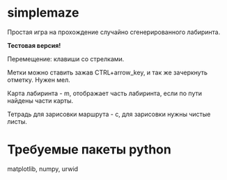 # simplemaze
Простая игра на прохождение случайно сгенерированного лабиринта.

**Тестовая версия!**

Перемещение: клавиши со стрелками.

Метки можно ставить зажав CTRL+arrow_key, и так же зачеркнуть отметку. Нужен мел.

Карта лабиринта - m, отображает часть лабиринта, если по пути найдены части карты.

Тетрадь для зарисовки маршрута - c, для зарисовки нужны чистые листы.

# Требуемые пакеты python
matplotlib, numpy, urwid
